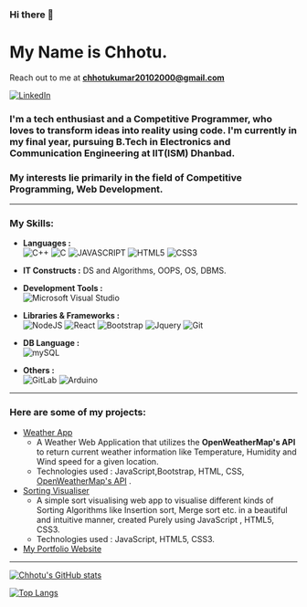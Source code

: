 ### Hi there 👋
#  My Name is Chhotu.
Reach out to me at **[chhotukumar20102000@gmail.com](chhotukumar20102000@gmail.com)**
<!-- [![Portfolio](https://img.shields.io/website?label=Portfolio&style=for-the-badge&url=https%3A%2F%2Fchhotu.github.io/portfolio)](https://chhotu.github.io/portfolio) -->
[![LinkedIn](https://img.shields.io/badge/LinkedIn-0077B5?style=for-the-badge&logo=linkedin&logoColor=white)](https://www.linkedin.com/in/chhotu-10a1421b4/)
<!-- # Hi, I’m Chhotu ([Portfolio](https://chhotu05.github.io/portfolio/)) -->
### I'm a tech enthusiast and a Competitive Programmer, who loves to transform ideas into reality using code. I'm currently in my final year, pursuing B.Tech in Electronics and Communication Engineering at IIT(ISM) Dhanbad.
### My interests lie primarily in the field of Competitive Programming, Web Development.
---
### My Skills:
- **Languages :** <br>
     ![C++](https://img.shields.io/badge/C%2B%2B-00599C?style=for-the-badge&logo=c%2B%2B&logoColor=white) 
     ![C](https://img.shields.io/badge/C-00599C?style=for-the-badge&logo=c&logoColor=white)
    ![JAVASCRIPT](https://img.shields.io/badge/JavaScript-F7DF1E?style=for-the-badge&logo=javascript&logoColor=black)
    ![HTML5](https://img.shields.io/badge/HTML5-E34F26?style=for-the-badge&logo=html5&logoColor=white)
    ![CSS3](https://img.shields.io/badge/CSS3-1572B6?style=for-the-badge&logo=css3&logoColor=white)
- **IT Constructs :** DS and Algorithms, OOPS, OS, DBMS.
- **Development Tools :** <br> ![Microsoft Visual Studio](https://img.shields.io/badge/Visual_Studio_Code-0078D4?style=for-the-badge&logo=visual%20studio%20code&logoColor=white)
- **Libraries & Frameworks :** <br> 
          ![NodeJS](https://img.shields.io/badge/Node.js-339933?style=for-the-badge&logo=nodedotjs&logoColor=white)
          ![React](https://img.shields.io/badge/React-20232A?style=for-the-badge&logo=react&logoColor=61DAFB)
          ![Bootstrap](https://img.shields.io/badge/Bootstrap-563D7C?style=for-the-badge&logo=bootstrap&logoColor=white)
           ![Jquery](https://img.shields.io/badge/jQuery-0769AD?style=for-the-badge&logo=jquery&logoColor=white)
           ![Git](https://img.shields.io/badge/Git-F05032?style=for-the-badge&logo=git&logoColor=white)
          
- **DB Language :** <br> ![mySQL](https://img.shields.io/badge/MySQL-00000F?style=for-the-badge&logo=mysql&logoColor=white)
- **Others :** <br> 
       ![GitLab](https://img.shields.io/badge/GitLab-330F63?style=for-the-badge&logo=gitlab&logoColor=white)
       ![Arduino](https://img.shields.io/badge/Arduino_IDE-00979D?style=for-the-badge&logo=arduino&logoColor=white)
---     
       
### Here are some of my projects:

 - [Weather App](https://chhotu05.github.io/weather-app/)
    * A Weather Web Application that utilizes the **OpenWeatherMap's API** to return current weather information
like Temperature, Humidity and Wind speed for a given location.
    * Technologies used : JavaScript,Bootstrap, HTML, CSS, [OpenWeatherMap's API](https://openweathermap.org/api) .
 - [Sorting Visualiser](https://chhotu05.github.io/sorting-visualiser/)
      * A simple sort visualising web app to visualise different kinds of Sorting Algorithms like Insertion sort, Merge
sort etc. in a beautiful and intuitive manner, created Purely using JavaScript , HTML5, CSS3.
      * Technologies used : JavaScript, HTML5, CSS3.
 - [My Portfolio Website](https://chhotu05.github.io/portfolio/)
 
---
  [![Chhotu's GitHub stats](https://github-readme-stats.vercel.app/api?username=chhotu05&count_private=true&show_icons=true&include_all_commits=true&theme=radical)](https://github.com/chhotu05/github-readme-stats)



[![Top Langs](https://github-readme-stats.vercel.app/api/top-langs/?username=chhotu05&theme=radical)](https://github.com/chhotu05/github-readme-stats)

 
 
<!---
chhotu05/chhotu05 is a ✨ special ✨ repository because its `README.md` (this file) appears on your GitHub profile.
You can click the Preview link to take a look at your changes.
--->
